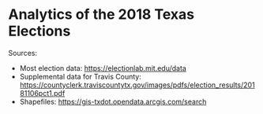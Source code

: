 # Analytics of the 2018 Texas Elections


Sources:
 - Most election data: https://electionlab.mit.edu/data
 - Supplemental data for Travis County: https://countyclerk.traviscountytx.gov/images/pdfs/election_results/20181106pct1.pdf
 - Shapefiles: https://gis-txdot.opendata.arcgis.com/search
